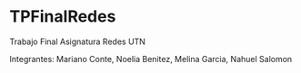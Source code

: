 # TPFinalRedes
Trabajo Final Asignatura Redes UTN

Integrantes:
 Mariano Conte, Noelia Benitez, Melina Garcia, Nahuel Salomon
